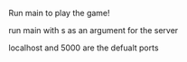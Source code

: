 Run main to play the game!

run main with s as an argument for the server

localhost and 5000 are the defualt ports